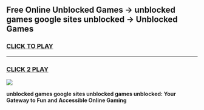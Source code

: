 
## Free Online Unblocked Games → unblocked games google sites unblocked → Unblocked Games
<h3>
<a href="https://premium.freeplayer.one?title=unblocked_games_google_sites_unblocked&ref=21F">CLICK TO PLAY</a></h3>
<hr>

<h3>
<a href="https://premium.freeplayer.one?title=unblocked_games_google_sites_unblocked&ref=21F">CLICK 2 PLAY</a>
  
</h3>

<a href="https://premium.freeplayer.one?title=unblocked_games_google_sites_unblocked&ref=21F/"><img src="https://clearcache.store/games.png"></a>


**unblocked games google sites unblocked games unblocked: Your Gateway to Fun and Accessible Online Gaming**
